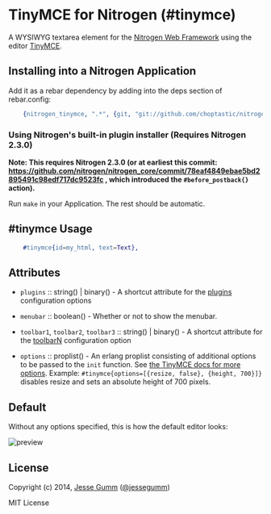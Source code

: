 # TinyMCE for Nitrogen (#tinymce)

A WYSIWYG textarea element for the [Nitrogen Web Framework](http://nitrogenoproject.com) using the editor [TinyMCE](http://www.tinymce.com/).

## Installing into a Nitrogen Application

Add it as a rebar dependency by adding into the deps section of rebar.config:

```erlang
	{nitrogen_tinymce, ".*", {git, "git://github.com/choptastic/nitrogen_tinymce.git", {branch, master}}}
```

### Using Nitrogen's built-in plugin installer (Requires Nitrogen 2.3.0)

**Note: This requires Nitrogen 2.3.0 (or at earliest this commit: https://github.com/nitrogen/nitrogen_core/commit/78eaf4849ebae5bd2895491c98edf717dc9523fc , which introduced the `#before_postback{}` action).**

Run `make` in your Application. The rest should be automatic.

## #tinymce Usage

```erlang
	#tinymce{id=my_html, text=Text},
```

## Attributes

+ `plugins` :: string() | binary() - A shortcut attribute for the [plugins](http://www.tinymce.com/wiki.php/Configuration:plugins) configuration options

+ `menubar` :: boolean() - Whether or not to show the menubar.

+ `toolbar1`, `toolbar2`, `toolbar3` :: string() | binary() -  A shortcut attribute for the [toolbarN](http://www.tinymce.com/wiki.php/Configuration:toolbar%3CN%3E) configuration option

+ `options` :: proplist() -  An erlang proplist consisting of additional options to be passed to the `init` function.  See [the TinyMCE docs for more options](http://www.tinymce.com/wiki.php/Configuration).  Example: `#tinymce{options=[{resize, false}, {height, 700}]}` disables resize and sets an absolute height of 700 pixels.

## Default

Without any options specified, this is how the default editor looks:

![preview](https://raw.githubusercontent.com/choptastic/nitrogen_tinymce/master/priv/readme/preview.gif)

## License

Copyright (c) 2014, [Jesse Gumm](http://jessegumm.com)
([@jessegumm](http://twitter.com/jessegumm))

MIT License
